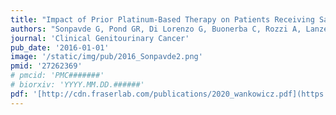 ```yaml
---
title: "Impact of Prior Platinum-Based Therapy on Patients Receiving Salvage Systemic Treatment for Advanced Urothelial Carcinoma"
authors: "Sonpavde G, Pond GR, Di Lorenzo G, Buonerba C, Rozzi A, Lanzetta G, Necchi A, Giannatempo P, Raggi D6, Matsumoto K, Choueiri TK, **Mullane SA**, Niegisch G, Albers P, Lee JL, Kitamura H, Kume H, Bellmunt J."
journal: 'Clinical Genitourinary Cancer'
pub_date: '2016-01-01'
image: '/static/img/pub/2016_Sonpavde2.png'
pmid: '27262369'
# pmcid: 'PMC#######'
# biorxiv: 'YYYY.MM.DD.######'
pdf: '[http://cdn.fraserlab.com/publications/2020_wankowicz.pdf](https://www.nature.com/articles/bjc2014633.pdf)'
---
```

